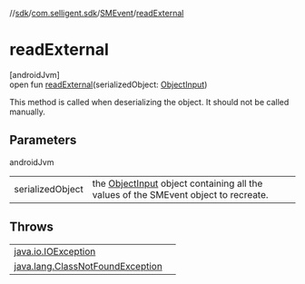 //[sdk](../../../index.md)/[com.selligent.sdk](../index.md)/[SMEvent](index.md)/[readExternal](read-external.md)

# readExternal

[androidJvm]\
open fun [readExternal](read-external.md)(serializedObject: [ObjectInput](https://developer.android.com/reference/kotlin/java/io/ObjectInput.html))

This method is called when deserializing the object. It should not be called manually.

## Parameters

androidJvm

| | |
|---|---|
| serializedObject | the [ObjectInput](https://developer.android.com/reference/kotlin/java/io/ObjectInput.html) object containing all the values of the SMEvent object to recreate. |

## Throws

| | |
|---|---|
| [java.io.IOException](https://developer.android.com/reference/kotlin/java/io/IOException.html) |  |
| [java.lang.ClassNotFoundException](https://developer.android.com/reference/kotlin/java/lang/ClassNotFoundException.html) |  |
